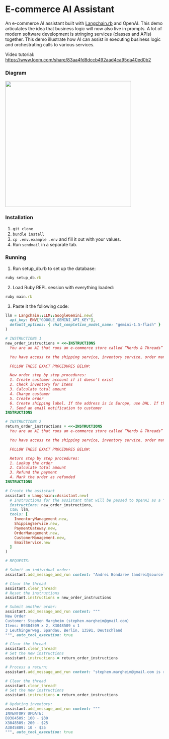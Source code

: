 # E-commerce AI Assistant
An e-commerce AI assistant built with [Langchain.rb](https://github.com/andreibondarev/langchainrb) and OpenAI. This demo articulates the idea that business logic will now also live in prompts. A lot of modern software development is stringing services (classes and APIs) together. This demo illustrate how AI can assist in executing business logic and orchestrating calls to various services.

Video tutorial: https://www.loom.com/share/83aa4fd8dccb492aad4ca95da40ed0b2

### Diagram
<img src="https://github.com/patterns-ai-core/ecommerce-ai-assistant-demo/assets/541665/e17032a5-336d-44e7-b070-3695e69003f6" height="400" />

### Installation
1. `git clone`
2. `bundle install`
3. `cp .env.example .env` and fill it out with your values.
4. Run `sendmail` in a separate tab.

### Running
1. Run setup_db.rb to set up the database:
```ruby
ruby setup_db.rb
```

2. Load Ruby REPL session with everything loaded:
```ruby
ruby main.rb
```

3. Paste it the following code:
```ruby
llm = Langchain::LLM::GoogleGemini.new(
  api_key: ENV["GOOGLE_GEMINI_API_KEY"],
  default_options: { chat_completion_model_name: "gemini-1.5-flash" }
)

# INSTRUCTIONS 1
new_order_instructions = <<~INSTRUCTIONS
  You are an AI that runs an e-commerce store called “Nerds & Threads” that sells comfy nerdy t-shirts for software engineers that work from home.

  You have access to the shipping service, inventory service, order management, payment gateway, email service and customer management systems. You are responsible for processing orders.

  FOLLOW THESE EXACT PROCEDURES BELOW:

  New order step by step procedures:
  1. Create customer account if it doesn't exist
  2. Check inventory for items
  3. Calculate total amount
  4. Charge customer
  5. Create order
  6. Create shipping label. If the address is in Europe, use DHL. If the address is in US, use FedEx.
  7. Send an email notification to customer
INSTRUCTIONS

# INSTRUCTIONS 2
return_order_instructions = <<~INSTRUCTIONS
  You are an AI that runs an e-commerce store called “Nerds & Threads” that sells comfy nerdy t-shirts for software engineers that work from home.

  You have access to the shipping service, inventory service, order management, payment gateway, email service and customer management systems. You are responsible for handling returns.

  FOLLOW THESE EXACT PROCEDURES BELOW:

  Return step by step procedures:
  1. Lookup the order
  2. Calculate total amount
  3. Refund the payment
  4. Mark the order as refunded
INSTRUCTIONS

# Create the assistant
assistant = Langchain::Assistant.new(
  # Instructions for the assistant that will be passed to OpenAI as a "system" message
  instructions: new_order_instructions,
  llm: llm,
  tools: [
    InventoryManagement.new,
    ShippingService.new,
    PaymentGateway.new,
    OrderManagement.new,
    CustomerManagement.new,
    EmailService.new
  ]
)

# REQUESTS:

# Submit an individual order:
assistant.add_message_and_run content: "Andrei Bondarev (andrei@sourcelabs.io) just purchased 5 t-shirts (Y3048509). His address is 667 Madison Avenue, New York, NY 10065", auto_tool_execution: true

# Clear the thread
assistant.clear_thread!
# Reset the instructions
assistant.instructions = new_order_instructions

# Submit another order:
assistant.add_message_and_run content: """
New Order
Customer: Stephen Margheim (stephen.margheim@gmail.com)
Items: B9384509 x 2, X3048509 x 1
3 Leuthingerweg, Spandau, Berlin, 13591, Deutschland
""", auto_tool_execution: true

# Clear the thread
assistant.clear_thread!
# Set the new instructions
assistant.instructions = return_order_instructions

# Process a return:
assistant.add_message_and_run content: "stephen.margheim@gmail.com is returning order ID: 2", auto_tool_execution: true

# Clear the thread
assistant.clear_thread!
# Set the new instructions
assistant.instructions = return_order_instructions

# Updating inventory:
assistant.add_message_and_run content: """
INVENTORY UPDATE:
B9384509: 100 - $30
X3048509: 200 - $25
A3045809: 10 - $35
""", auto_tool_execution: true
```
